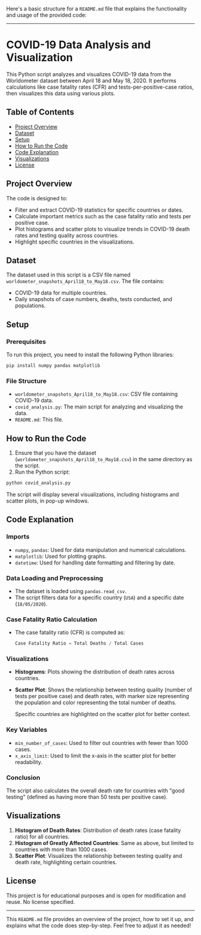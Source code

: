 Here's a basic structure for a `README.md` file that explains the functionality and usage of the provided code:

---

# COVID-19 Data Analysis and Visualization

This Python script analyzes and visualizes COVID-19 data from the Worldometer dataset between April 18 and May 18, 2020. It performs calculations like case fatality rates (CFR) and tests-per-positive-case ratios, then visualizes this data using various plots.

## Table of Contents

- [Project Overview](#project-overview)
- [Dataset](#dataset)
- [Setup](#setup)
- [How to Run the Code](#how-to-run-the-code)
- [Code Explanation](#code-explanation)
- [Visualizations](#visualizations)
- [License](#license)

## Project Overview

The code is designed to:
- Filter and extract COVID-19 statistics for specific countries or dates.
- Calculate important metrics such as the case fatality ratio and tests per positive case.
- Plot histograms and scatter plots to visualize trends in COVID-19 death rates and testing quality across countries.
- Highlight specific countries in the visualizations.

## Dataset

The dataset used in this script is a CSV file named `worldometer_snapshots_April18_to_May18.csv`. The file contains:
- COVID-19 data for multiple countries.
- Daily snapshots of case numbers, deaths, tests conducted, and populations.

## Setup

### Prerequisites

To run this project, you need to install the following Python libraries:

```bash
pip install numpy pandas matplotlib
```

### File Structure

- `worldometer_snapshots_April18_to_May18.csv`: CSV file containing COVID-19 data.
- `covid_analysis.py`: The main script for analyzing and visualizing the data.
- `README.md`: This file.

## How to Run the Code

1. Ensure that you have the dataset (`worldometer_snapshots_April18_to_May18.csv`) in the same directory as the script.
2. Run the Python script:

```bash
python covid_analysis.py
```

The script will display several visualizations, including histograms and scatter plots, in pop-up windows.

## Code Explanation

### Imports
- `numpy`, `pandas`: Used for data manipulation and numerical calculations.
- `matplotlib`: Used for plotting graphs.
- `datetime`: Used for handling date formatting and filtering by date.

### Data Loading and Preprocessing
- The dataset is loaded using `pandas.read_csv`.
- The script filters data for a specific country (`USA`) and a specific date (`18/05/2020`).

### Case Fatality Ratio Calculation
- The case fatality ratio (CFR) is computed as:

  ```python
  Case Fatality Ratio = Total Deaths / Total Cases
  ```

### Visualizations
- **Histograms**: Plots showing the distribution of death rates across countries.
- **Scatter Plot**: Shows the relationship between testing quality (number of tests per positive case) and death rates, with marker size representing the population and color representing the total number of deaths.
  
  Specific countries are highlighted on the scatter plot for better context.

### Key Variables
- `min_number_of_cases`: Used to filter out countries with fewer than 1000 cases.
- `x_axis_limit`: Used to limit the x-axis in the scatter plot for better readability.

### Conclusion
The script also calculates the overall death rate for countries with "good testing" (defined as having more than 50 tests per positive case).

## Visualizations

1. **Histogram of Death Rates**: Distribution of death rates (case fatality ratio) for all countries.
2. **Histogram of Greatly Affected Countries**: Same as above, but limited to countries with more than 1000 cases.
3. **Scatter Plot**: Visualizes the relationship between testing quality and death rate, highlighting certain countries.

## License

This project is for educational purposes and is open for modification and reuse. No license specified.

---

This `README.md` file provides an overview of the project, how to set it up, and explains what the code does step-by-step. Feel free to adjust it as needed!
